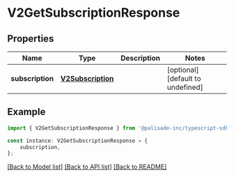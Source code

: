 # V2GetSubscriptionResponse


## Properties

Name | Type | Description | Notes
------------ | ------------- | ------------- | -------------
**subscription** | [**V2Subscription**](V2Subscription.md) |  | [optional] [default to undefined]

## Example

```typescript
import { V2GetSubscriptionResponse } from '@palisade-inc/typescript-sdk';

const instance: V2GetSubscriptionResponse = {
    subscription,
};
```

[[Back to Model list]](../README.md#documentation-for-models) [[Back to API list]](../README.md#documentation-for-api-endpoints) [[Back to README]](../README.md)
